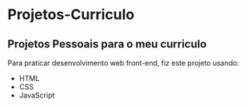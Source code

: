 <h1>Projetos-Curriculo</h1>
<h2>Projetos Pessoais para o meu curriculo</h2>

<p>Para praticar desenvolvimento web front-end, fiz este projeto usando: 
  <ul>
    <li>HTML</li>
    <li>CSS</li>
    <li>JavaScript</li>
  </ul>
</p>
